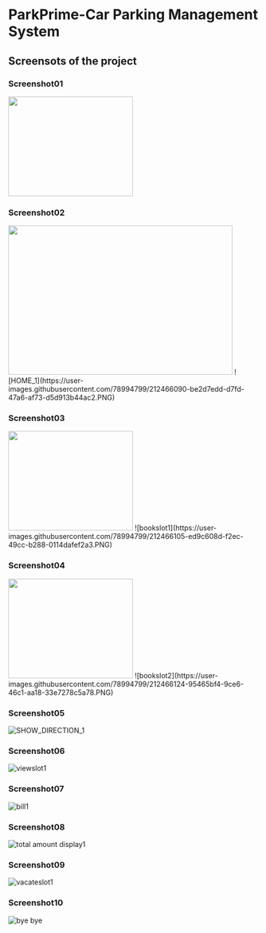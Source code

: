 # ParkPrime-Car Parking Management System


## Screensots of the project





### Screenshot01
<img src="https://user-images.githubusercontent.com/78994799/212466047-21d9f34a-0401-4f08-9c82-d1fce3718454.PNG" width="250" height="200">
<!-- ![FIRST_1](https://user-images.githubusercontent.com/78994799/212466047-21d9f34a-0401-4f08-9c82-d1fce3718454.PNG | width = 50) -->






### Screenshot02
<img src="https://user-images.githubusercontent.com/78994799/212466090-be2d7edd-d7fd-47a6-af73-d5d913b44ac2.PNG" width="450" height="300">
![HOME_1](https://user-images.githubusercontent.com/78994799/212466090-be2d7edd-d7fd-47a6-af73-d5d913b44ac2.PNG)






### Screenshot03
<img src="https://user-images.githubusercontent.com/78994799/212466105-ed9c608d-f2ec-49cc-b288-0114dafef2a3.PNG" width="250" height="200">
![bookslot1](https://user-images.githubusercontent.com/78994799/212466105-ed9c608d-f2ec-49cc-b288-0114dafef2a3.PNG)






### Screenshot04
<img src="https://user-images.githubusercontent.com/78994799/212466124-95465bf4-9ce6-46c1-aa18-33e7278c5a78.PNG" width="250" height="200">
![bookslot2](https://user-images.githubusercontent.com/78994799/212466124-95465bf4-9ce6-46c1-aa18-33e7278c5a78.PNG)






### Screenshot05

![SHOW_DIRECTION_1](https://user-images.githubusercontent.com/78994799/212466155-70e82edc-b5e0-4309-ab86-24f21970438c.PNG)






### Screenshot06

![viewslot1](https://user-images.githubusercontent.com/78994799/212466182-8f4aae10-8b9a-4927-979f-9eac62624b9b.PNG)






### Screenshot07

![bill1](https://user-images.githubusercontent.com/78994799/212466211-2e74d3ff-be1f-4bb0-90f7-02ea2db5ef3e.PNG)






### Screenshot08

![total amount display1](https://user-images.githubusercontent.com/78994799/212466221-f02c0897-ddd6-4e1a-aeb0-ca819f033ea7.PNG)






### Screenshot09

![vacateslot1](https://user-images.githubusercontent.com/78994799/212466248-11314441-8d91-48f5-93eb-675186d283bb.PNG)






### Screenshot10

![bye bye](https://user-images.githubusercontent.com/78994799/212466259-549cad48-e3c0-4207-a4d1-e858939f4872.PNG)
